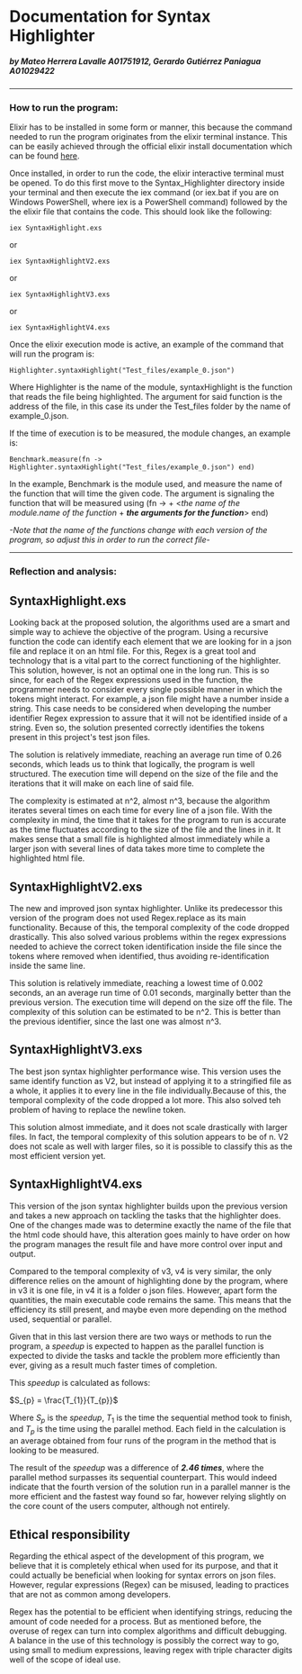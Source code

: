 # Documentation for Syntax Highlighter

##### by Mateo Herrera Lavalle A01751912, Gerardo Gutiérrez Paniagua A01029422

---

### How to run the program:

Elixir has to be installed in some form or manner, this because the command needed to run the program originates from the elixir terminal instance. This can be easily achieved through the official elixir install documentation which can be found [here](https://elixir-lang.org/install.html).

Once installed, in order to run the code, the elixir interactive terminal must be opened. To do this first move to the Syntax_Highlighter directory inside your terminal and then execute the iex command (or iex.bat if you are on Windows PowerShell, where iex is a PowerShell command) followed by the the elixir file that contains the code. This should look like the following:

    iex SyntaxHighlight.exs

or

    iex SyntaxHighlightV2.exs

or

    iex SyntaxHighlightV3.exs

or

    iex SyntaxHighlightV4.exs

Once the elixir execution mode is active, an example of the command that will run the program is:

    Highlighter.syntaxHighlight("Test_files/example_0.json")

Where Highlighter is the name of the module, syntaxHighlight is the function that reads the file being highlighted. The argument for said function is the address of the file, in this case its under the Test_files folder by the name of example_0.json. 

If the time of execution is to be measured, the module changes, an example is:

    Benchmark.measure(fn -> Highlighter.syntaxHighlight("Test_files/example_0.json") end)

In the example, Benchmark is the module used, and measure the name of the function that will time the given code. The argument is signaling the function that will be measured using (fn -> + <*the name of the module.name of the function* + ***the arguments for the function***> end)


*-Note that the name of the functions change with each version of the program, so adjust this in order to run the correct file-* 

---

### Reflection and analysis:

## SyntaxHighlight.exs

Looking back at the proposed solution, the algorithms used are a smart and simple way to achieve the objective of the program. Using a recursive function the code can identify each element that we are looking for in a json file and replace it on an html file. For this, Regex is a great tool and technology that is a vital part to the correct functioning of the highlighter. This solution, however, is not an optimal one in the long run. This is so since, for each of the Regex expressions used in the function, the programmer needs to consider every single possible manner in which the tokens might interact. For example, a json file might have a number inside a string. This case needs to be considered when developing the number identifier Regex expression to assure that it will not be identified inside of a string. Even so, the solution presented correctly identifies the tokens present in this project's test json files.

The solution is relatively immediate, reaching an average run time of 0.26 seconds, which leads us to think that logically, the program is well structured. The execution time will depend on the size of the file and the iterations that it will make on each line of said file.

The complexity is estimated at n^2, almost n^3, because the algorithm iterates several times on each time for every line of a json file. With the complexity in mind, the time that it takes for the program to run is accurate as the time fluctuates according to the size of the file and the lines in it. It makes sense that a small file is highlighted almost immediately while a larger json with several lines of data takes more time to complete the highlighted html file.

## SyntaxHighlightV2.exs

The new and improved json syntax highlighter. Unlike its predecessor this version of the program does not used Regex.replace as its main functionality. Because of this, the temporal complexity of the code dropped drastically. This also solved various problems within the regex expressions needed to achieve the correct token identification inside the file since the tokens where removed when identified, thus avoiding re-identification inside the same line.

This solution is relatively immediate, reaching a lowest time of 0.002 seconds, an an average run time of 0.01 seconds, marginally better than the previous version. The execution time will depend on the size off the file. The complexity of this solution can be estimated to be n^2. This is better than the previous identifier, since the last one was almost n^3.

## SyntaxHighlightV3.exs

The best json syntax highlighter performance wise. This version uses the same identify function as V2, but instead of applying it to a stringified file as a whole, it applies it to every line in the file individually.Because of this, the temporal complexity of the code dropped a lot more. This also solved teh problem of having to replace the newline token.

This solution almost immediate, and it does not scale drastically with larger files. In fact, the temporal complexity of this solution appears to be of n. V2 does not scale as well with larger files, so it is possible to classify this as the most efficient version yet.

## SyntaxHighlightV4.exs

This version of the json syntax highlighter builds upon the previous version and takes a new approach on tackling the tasks that the highlighter does. One of the changes made was to determine exactly the name of the file that the html code should have, this alteration goes mainly to have order on how the program manages the result file and have more control over input and output.

Compared to the temporal complexity of v3, v4 is very similar, the only difference relies on the amount of highlighting done by the program, where in v3 it is one file, in v4 it is a folder o json files. However, apart form the quantities, the main executable code remains the same. This means that the efficiency its still present, and maybe even more depending on the method used, sequential or parallel. 

Given that in this last version there are two ways or methods to run the program, a *speedup* is expected to happen as the parallel function is expected to divide the tasks and tackle the problem more efficiently than ever, giving as a result much faster times of completion. 

This *speedup* is calculated as follows:

$S_{p} = \frac{T_{1}}{T_{p}}$

Where $S_{p}$ is the *speedup*, $T_{1}$ is the time the sequential method took to finish, and $T_{p}$ is the time using the parallel method. Each field in the calculation is an average obtained from four runs of the program in the method that is looking to be measured. 



The result of the *speedup* was a difference of ***2.46 times***, where the parallel method surpasses its sequential counterpart. This would indeed indicate that the fourth version of the solution run in a parallel manner is the more efficient and the fastest way found so far, however relying slightly on the core count of the users computer, although not entirely.

## Ethical responsibility

Regarding the ethical aspect of the development of this program, we believe that it is completely ethical when used for its purpose, and that it could actually be beneficial when looking for syntax errors on json files. However, regular expressions (Regex) can be misused, leading to practices that are not as common among developers. 

Regex has the potential to be efficient when identifying strings, reducing the amount of code needed for a process. But as mentioned before, the overuse of regex can turn into complex algorithms and difficult debugging. A balance in the use of this technology is possibly the correct way to go, using small to medium expressions, leaving regex with triple character digits well of the scope of ideal use. 

